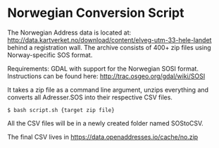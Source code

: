 # Norwegian Conversion Script


The Norwegian Address data is located at: http://data.kartverket.no/download/content/elveg-utm-33-hele-landet behind a registration wall. The archive consists of 400+ zip files using Norway-specific SOS format.

Requirements:
GDAL with support for the Norwegian SOSI format.
Instructions can be found here: http://trac.osgeo.org/gdal/wiki/SOSI

It takes a zip file as a command line argument, unzips everything and converts all Adresser.SOS into their respective CSV files.
```
$ bash script.sh {target zip file}
```
All the CSV files will be in a newly created folder named SOStoCSV.

The final CSV lives in https://data.openaddresses.io/cache/no.zip
